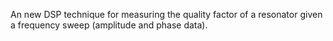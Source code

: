 An new DSP technique for measuring the quality factor of a resonator given a frequency sweep (amplitude and phase data).